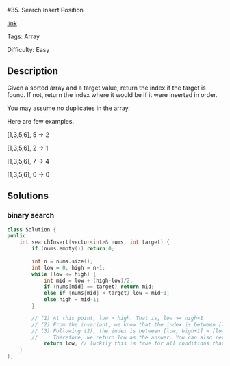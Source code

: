 #35. Search Insert Position

[link](https://leetcode.com/problems/search-insert-position/description/)

Tags: Array

Difficulty: Easy

## Description

Given a sorted array and a target value, return the index if the target is found. If not, return the index where it would be if it were inserted in order.

You may assume no duplicates in the array.

Here are few examples.

[1,3,5,6], 5 → 2

[1,3,5,6], 2 → 1

[1,3,5,6], 7 → 4

[1,3,5,6], 0 → 0

## Solutions

### binary search

```c++
class Solution {
public:
    int searchInsert(vector<int>& nums, int target) {
        if (nums.empty()) return 0;
        
        int n = nums.size();
        int low = 0, high = n-1;
        while (low <= high) {
            int mid = low + (high-low)/2;
            if (nums[mid] == target) return mid;
            else if (nums[mid] < target) low = mid+1;
            else high = mid-1;
        }

        // (1) At this point, low > high. That is, low >= high+1
        // (2) From the invariant, we know that the index is between [low, high+1], so low <= high+1. Follwing from (1), now we know low == high+1.
        // (3) Following (2), the index is between [low, high+1] = [low, low], which means that low is the desired index
        //     Therefore, we return low as the answer. You can also return high+1 as the result, since low == high+1
            return low;	// luckily this is true for all conditions that the target is not found
    }
};
```

